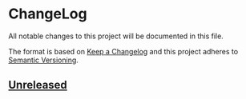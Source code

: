# ChangeLog
All notable changes to this project will be documented in this file.

The format is based on [Keep a Changelog](http://keepachangelog.com/en/1.0.0/)
and this project adheres to [Semantic Versioning](http://semver.org/spec/v2.0.0.html).

## [Unreleased]


[Unreleased]: https://github.com/NovelBox/<repo>/compare/v0.0.9...HEAD
[0.0.1]: https://github.com/NovelBox/<repo>/releases/v0.0.1
